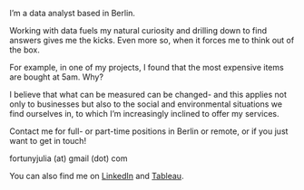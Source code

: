 I’m a data analyst based in Berlin. 

Working with data fuels my natural curiosity and drilling down to find answers gives me the kicks. 
Even more so, when it forces me to think out of the box. 

For example, in one of my projects, I found that the most expensive items are bought at 5am. Why?  

I believe that what can be measured can be changed- and this applies not only to businesses but also to the social and environmental situations we find ourselves in, to which I’m increasingly inclined to offer my services. 

Contact me for full- or part-time positions in Berlin or remote, or if you just want to get in touch! 

fortunyjulia (at) gmail (dot) com

You can also find me on [LinkedIn](https://www.linkedin.com/in/juliafortuny) and [Tableau](https://public.tableau.com/app/profile/julia.fortuny#!/). 
